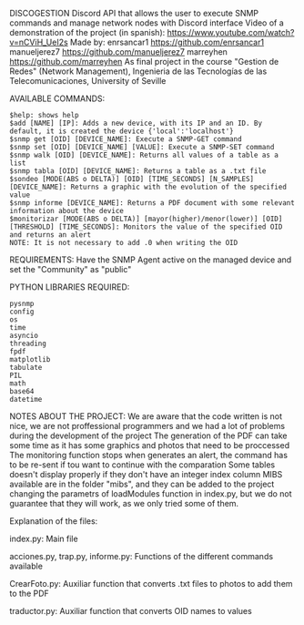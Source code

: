 DISCOGESTION
Discord API that allows the user to execute SNMP commands and manage network nodes with Discord interface
Video of a demonstration of the project (in spanish): https://www.youtube.com/watch?v=nCViH_UeI2s
Made by:
enrsancar1		https://github.com/enrsancar1
manueljerez7 	https://github.com/manueljerez7
marreyhen		https://github.com/marreyhen
As final project in the course "Gestion de Redes" (Network Management), Ingenieria de las Tecnologías de las Telecomunicaciones, University of Seville

AVAILABLE COMMANDS:

	$help: shows help
	$add [NAME] [IP]: Adds a new device, with its IP and an ID. By default, it is created the device {'local':'localhost'}
	$snmp get [OID] [DEVICE_NAME]: Execute a SNMP-GET command 
	$snmp set [OID] [DEVICE_NAME] [VALUE]: Execute a SNMP-SET command 
	$snmp walk [OID] [DEVICE_NAME]: Returns all values of a table as a list
	$snmp tabla [OID] [DEVICE_NAME]: Returns a table as a .txt file
	$sondeo [MODE(ABS o DELTA)] [OID] [TIME_SECONDS] [N_SAMPLES] [DEVICE_NAME]: Returns a graphic with the evolution of the specified value
	$snmp informe [DEVICE_NAME]: Returns a PDF document with some relevant information about the device
	$monitorizar [MODE(ABS o DELTA)] [mayor(higher)/menor(lower)] [OID] [THRESHOLD] [TIME_SECONDS]: Monitors the value of the specified OID and returns an alert
	NOTE: It is not necessary to add .0 when writing the OID

REQUIREMENTS:
Have the SNMP Agent active on the managed device and set the "Community" as "public"

PYTHON LIBRARIES REQUIRED:

	pysnmp
	config
	os
	time
	asyncio
	threading
	fpdf
	matplotlib
	tabulate
	PIL
	math
	base64
	datetime

NOTES ABOUT THE PROJECT:
We are aware that the code written is not nice, we are not proffessional programmers and we had a lot of problems during the development of the project
The generation of the PDF can take some time as it has some graphics and photos that need to be proccessed
The monitoring function stops when generates an alert, the command has to be re-sent if tou want to continue with the comparation
Some tables doesn't display properly if they don't have an integer index column
MIBS available are in the folder "mibs", and they can be added to the project changing the parametrs of loadModules function in index.py, but we do not guarantee that they will
	work, as we only tried some of them.
	
Explanation of the files:

index.py: Main file

acciones.py, trap.py, informe.py: Functions of the different commands available

CrearFoto.py: Auxiliar function that converts .txt files to photos to add them to the PDF

traductor.py: Auxiliar function that converts OID names to values




